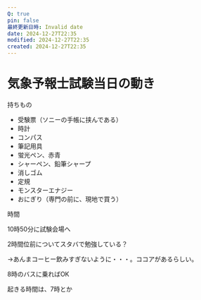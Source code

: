 ```yaml
---
Q: true
pin: false
最終更新日時: Invalid date
date: 2024-12-27T22:35
modified: 2024-12-27T22:35
created: 2024-12-27T22:35
---
```

# 気象予報士試験当日の動き

持ちもの

- 受験票（ソニーの手帳に挟んである）  
- 時計  
- コンパス  
- 筆記用具  
- 蛍光ペン、赤青  
- シャーペン、鉛筆シャープ  
- 消しゴム  
- 定規  
- モンスターエナジー  
- おにぎり（専門の前に、現地で買う）  

時間

10時50分に試験会場へ

2時間位前についてスタバで勉強している？

→あんまコーヒー飲みすぎないように・・・。ココアがあるらしい。

8時のバスに乗ればOK

起きる時間は、7時とか